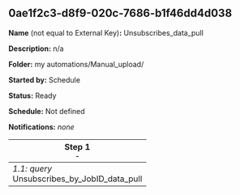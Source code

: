 ## 0ae1f2c3-d8f9-020c-7686-b1f46dd4d038

**Name** (not equal to External Key)**:** Unsubscribes_data_pull

**Description:** n/a

**Folder:** my automations/Manual_upload/

**Started by:** Schedule

**Status:** Ready

**Schedule:** Not defined

**Notifications:** _none_


| Step 1<br>_<small>-</small>_ |
| --- |
| _1.1: query_<br>Unsubscribes_by_JobID_data_pull |
